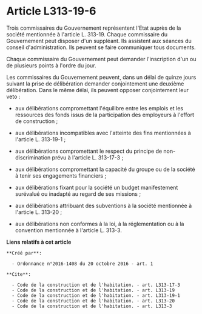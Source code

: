 # Article L313-19-6

Trois commissaires du Gouvernement représentent l'Etat auprès de la société mentionnée à l'article L. 313-19. Chaque
commissaire du Gouvernement peut disposer d'un suppléant. Ils assistent aux séances du conseil d'administration. Ils peuvent
se faire communiquer tous documents. 

Chaque commissaire du Gouvernement peut demander l'inscription d'un ou de plusieurs points à l'ordre du jour. 

Les commissaires du Gouvernement peuvent, dans un délai de quinze jours suivant la prise de délibération demander
conjointement une deuxième délibération. Dans le même délai, ils peuvent opposer conjointement leur veto :

- aux délibérations compromettant l'équilibre entre les emplois et les ressources des fonds issus de la participation des
employeurs à l'effort de construction ;

- aux délibérations incompatibles avec l'atteinte des fins mentionnées à l'article L. 313-19-1 ;

- aux délibérations compromettant le respect du principe de non-discrimination prévu à l'article L. 313-17-3 ;

- aux délibérations compromettant la capacité du groupe ou de la société à tenir ses engagements financiers ;

- aux délibérations fixant pour la société un budget manifestement surévalué ou inadapté au regard de ses missions ;

- aux délibérations attribuant des subventions à la société mentionnée à l'article L. 313-20 ;

- aux délibérations non conformes à la loi, à la réglementation ou à la convention mentionnée à l'article L. 313-3.

**Liens relatifs à cet article**

	**Créé par**:

	  - Ordonnance n°2016-1408 du 20 octobre 2016 - art. 1

	**Cite**:

	  - Code de la construction et de l'habitation. - art. L313-17-3
	  - Code de la construction et de l'habitation. - art. L313-19
	  - Code de la construction et de l'habitation. - art. L313-19-1
	  - Code de la construction et de l'habitation. - art. L313-20
	  - Code de la construction et de l'habitation. - art. L313-3
